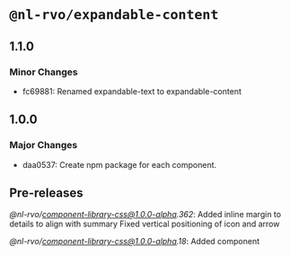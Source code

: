 # `@nl-rvo/expandable-content`

## 1.1.0

### Minor Changes

- fc69881: Renamed expandable-text to expandable-content

## 1.0.0

### Major Changes

- daa0537: Create npm package for each component.

## Pre-releases

_@nl-rvo/component-library-css@1.0.0-alpha.362_:
Added inline margin to details to align with summary
Fixed vertical positioning of icon and arrow

_@nl-rvo/component-library-css@1.0.0-alpha.18_:
Added component
